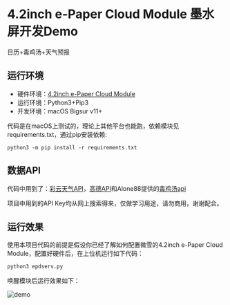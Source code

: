 # 4.2inch e-Paper Cloud Module 墨水屏开发Demo

日历+毒鸡汤+天气预报

## 运行环境

- 硬件环境：[4.2inch e-Paper Cloud Module](https://www.waveshare.net/wiki/4.2inch_e-Paper_Cloud_Module)
- 运行环境：Python3+Pip3
- 开发环境：macOS Bigsur v11+

代码是在macOS上测试的，理论上其他平台也能跑，依赖模块见requirements.txt，通过pip安装依赖:

`python3 -m pip install -r requirements.txt`

## 数据API

代码中用到了：[彩云天气API](https://open.caiyunapp.com/%E5%BD%A9%E4%BA%91%E5%A4%A9%E6%B0%94_API_%E4%B8%80%E8%A7%88%E8%A1%A8)，[高德API](https://developer.amap.com/)和Alone88提供的[毒鸡汤api](https://v1.alapi.cn/api/soul)

项目中用到的API Key均从网上搜索得来，仅做学习用途，请勿商用，谢谢配合。

## 运行效果

使用本项目代码的前提是假设你已经了解如何配置微雪的4.2inch e-Paper Cloud Module，配置好硬件后，在上位机运行如下代码：

```python
python3 epdserv.py
```

唤醒模块后运行效果如下：

![demo](https://user-images.githubusercontent.com/338102/111144097-90d51c80-85c1-11eb-955e-6d58c6f0a148.jpg)
